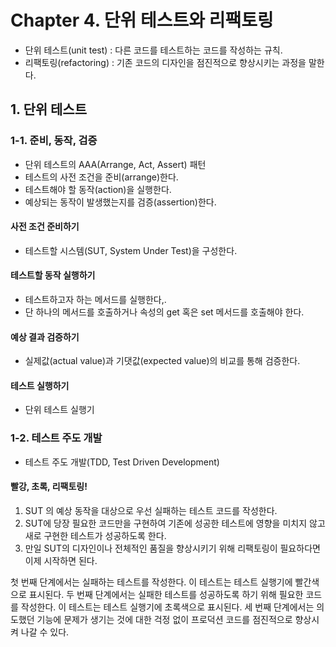 # Chapter 4. 단위 테스트와 리팩토링

- 단위 테스트(unit test) : 다른 코드를 테스트하는 코드를 작성하는 규칙.
- 리팩토링(refactoring) : 기존 코드의 디자인을 점진적으로 향상시키는 과정을 말한다.

## 1. 단위 테스트

### 1-1. 준비, 동작, 검증

- 단위 테스트의 AAA(Arrange, Act, Assert) 패턴
- 테스트의 사전 조건을 준비(arrange)한다.
- 테스트해야 할 동작(action)을 실행한다.
- 예상되는 동작이 발생했는지를 검증(assertion)한다.

#### 사전 조건 준비하기

- 테스트할 시스템(SUT, System Under Test)을 구성한다.

#### 테스트할 동작 실행하기

- 테스트하고자 하는 메서드를 실행한다,.
- 단 하나의 메서드를 호출하거나 속성의 get 혹은 set 메서드를 호출해야 한다.

#### 예상 결과 검증하기

- 실제값(actual value)과 기댓값(expected value)의 비교를 통해 검증한다.

#### 테스트 실행하기

- 단위 테스트 실행기

### 1-2. 테스트 주도 개발

- 테스트 주도 개발(TDD, Test Driven Development)

#### 빨강, 초록, 리팩토링!

1. SUT 의 예상 동작을 대상으로 우선 실패하는 테스트 코드를 작성한다.
2. SUT에 당장 필요한 코드만을 구현하여 기존에 성공한 테스트에 영향을 미치지 않고 새로 구현한 테스트가 성공하도록 한다.
3. 만일 SUT의 디자인이나 전체적인 품질을 향상시키기 위해 리팩토링이 필요하다면 이제 시작하면 된다.

첫 번째 단계에서는 실패하는 테스트를 작성한다. 이 테스트는 테스트 실행기에 빨간색으로 표시된다.
두 번째 단계에서는 실패한 테스트를 성공하도록 하기 위해 필요한 코드를 작성한다. 이 테스트는 테스트 실행기에 초록색으로 표시된다.
세 번째 단계에서는 의도했던 기능에 문제가 생기는 것에 대한 걱정 없이 프로덕션 코드를 점진적으로 향상시켜 나갈 수 있다.

